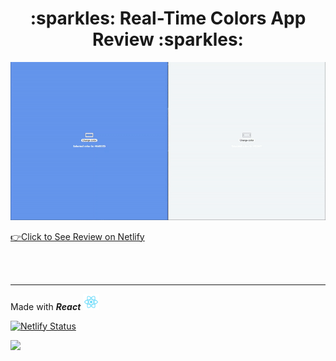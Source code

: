 <h1 align="center"> :sparkles: Real-Time Colors App Review :sparkles: </h1>

<p align="center">
  <img src="figures/colors-app-800px.gif" title="gif">
</p>

[:point_right:Click to See Review on Netlify](https://hungry-clarke-6f7dc3.netlify.app)

<br>
</br>

---

Made with __*React*__ <img alt="React" width="26px" src="https://raw.githubusercontent.com/github/explore/80688e429a7d4ef2fca1e82350fe8e3517d3494d/topics/react/react.png" />

[![Netlify Status](https://api.netlify.com/api/v1/badges/6aca3d6e-9743-4891-8ab6-41c85772744f/deploy-status)](https://app.netlify.com/sites/hungry-clarke-6f7dc3/deploys)

<img src="https://heroku-badges.herokuapp.com/?app=heroku-badges" />
